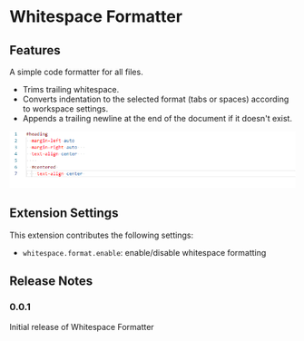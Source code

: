 # Whitespace Formatter

## Features

A simple code formatter for all files.

- Trims trailing whitespace.
- Converts indentation to the selected format (tabs or spaces) according to workspace settings.
- Appends a trailing newline at the end of the document if it doesn't exist.

![Format in action](images/format.gif)

## Extension Settings

This extension contributes the following settings:

- `whitespace.format.enable`: enable/disable whitespace formatting

## Release Notes

### 0.0.1

Initial release of Whitespace Formatter
